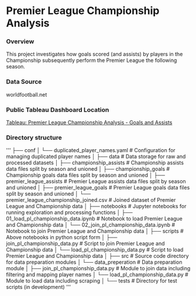 
# Premier League Championship Analysis

### Overview
This project investigates how goals scored (and assists) by players in the Championship subsequently perform the Premier League the following season.

### Data Source
worldfootball.net

### Public Tableau Dashboard Location
[Tableau: Premier League Championship Analysis - Goals and Assists](https://public.tableau.com/app/profile/edwardanalytics/viz/PremierLeagueChampionshipAnalysisGoalsandAssists/Goals)

### Directory structure
'''
├── conf
│   └── duplicated_player_names.yaml         # Configuration for managing duplicated player names
│
├── data                                     # Data storage for raw and processed datasets
│   ├── championship_assists                 # Championship assists data files split by season and unioned
│   ├── championship_goals                   # Championship goals data files split by season and unioned
│   ├── premier_league_assists               # Premier League assists data files split by season and unioned
│   ├── premier_league_goals                 # Premier League goals data files split by season and unioned
│   └── premier_league_championship_joined.csv # Joined dataset of Premier League and Championship data
│
├── notebooks                                # Jupyter notebooks for running exploration and processing functions
│   ├── 01_load_pl_championship_data.ipynb   # Notebook to load Premier League and Championship data
│   └── 02_join_pl_championship_data.ipynb   # Notebook to join Premier League and Championship data
│
├── scripts                                  # Above notebooks in python script form
│   ├── join_pl_championship_data.py         # Script to join Premier League and Championship data
│   └── load_pl_championship_data.py         # Script to load Premier League and Championship data
│
├── src                                      # Source code directory for data preparation modules
│   └── data_preperation                     # Data preparation module
│       ├── join_pl_championship_data.py     # Module to join data including filtering and mapping player names
│       └── load_pl_championship_data.py     # Module to load data including scraping
│
└── tests                                    # Directory for test scripts (in development)
'''